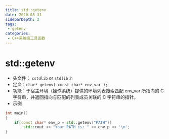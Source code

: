 ```yaml
---
title: std::getenv
date: 2020-08-31
sidebarDepth: 2
tags:
 - getenv
categories:
 - C++系统级工具函数
---
```


# std::getenv
- 头文件： `cstdlib` or `stdlib.h`
- 定义：`char* getenv( const char* env_var );`
- 功能：于宿主环境（操作系统）提供的环境列表搜索匹配 env_var 所指向的 C 字符串，并返回指向与匹配的列表成员关联的 C 字符串的指针。
- 示例
```c++
int main()
{
    if(const char* env_p = std::getenv("PATH"))
        std::cout << "Your PATH is: " << env_p << '\n';
}

```